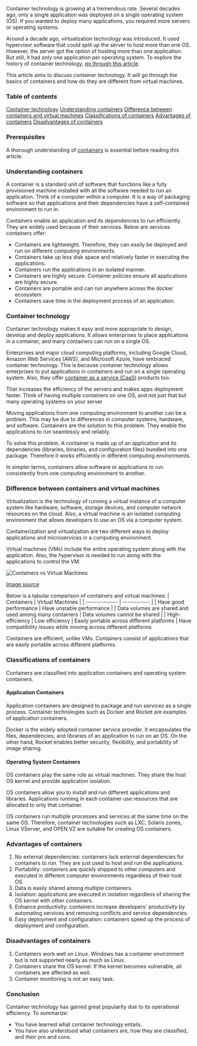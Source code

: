 Container technology is growing at a tremendous rate. Several decades ago, only a single application was deployed on a single operating system (OS). If you wanted to deploy many applications, you required more servers or operating systems.

Around a decade ago, virtualization technology was introduced. It used hypervisor software that could split up the server to host more than one OS. However, the server got the option of hosting more than one application. But still, it had only one application per operating system. To explore the history of container technology, [go through this article](https://www.section.io/engineering-education/history-of-container-technology/).

This article aims to discuss container technology. It will go through the basics of containers and how do they are different from virtual machines.

### Table of contents
[Container technology](#container-technology)
[Understanding containers](#understanding-containers)
[Difference between containers and virtual machines](#difference-between-containers-and-virtual-machines)
[Classifications of containers](#classifications-of-containers)
[Advantages of containers](#advantages-of-containers)
[Disadvantages of containers](#disadvantages-of-containers)

### Prerequisites
A thorough understanding of [containers](https://www.docker.com/resources/what-container) is essential before reading this article.

### Understanding containers
A container is a standard unit of software that functions like a fully provisioned machine installed with all the software needed to run an application. Think of a computer within a computer. It is a way of packaging software so that applications and their dependencies have a self-contained environment to run in.

Containers enable an application and its dependencies to run efficiently. They are widely used because of their services. Below are services containers offer:

- Containers are lightweight. Therefore, they can easily be deployed and run on different computing environments.
- Containers take up less disk space and relatively faster in executing the applications.
- Containers run the applications in an isolated manner.
- Containers are highly secure. Container policies ensure all applications are highly secure.
- Containers are portable and can run anywhere across the docker ecosystem.
- Containers save time in the deployment process of an application.

### Container technology
Container technology makes it easy and more appropriate to design, develop and deploy applications. It allows enterprises to place applications in a container, and many containers can run on a single OS.

Enterprises and major cloud computing platforms, including Google Cloud, Amazon Web Services (AWS), and Microsoft Azure, have embraced container technology. This is because container technology allows enterprises to put applications in containers and run on a single operating system. Also, they offer [container as a service (CaaS)](https://www.section.io/engineering-education/getting-started-with-container-as-a-service/) products too.

That increases the efficiency of the servers and makes apps deployment faster. Think of having multiple containers on one OS, and not just that but many operating systems on your server

Moving applications from one computing environment to another can be a problem. This may be due to differences in computer systems, hardware, and software. Containers are the solution to this problem. They enable the applications to run seamlessly and reliably.

To solve this problem. A container is made up of an application and its dependencies (libraries, binaries, and configuration files) bundled into one package. Therefore it works efficiently in different computing environments.

In simpler terms, containers allow software or applications to run consistently from one computing environment to another.

### Difference between containers and virtual machines
Virtualization is the technology of running a virtual instance of a computer system like hardware, software, storage devices, and computer network resources on the cloud. Also, a virtual machine is an isolated computing environment that allows developers to use an OS via a computer system.

Containerization and virtualization are two different ways to deploy applications and microservices in a computing environment.

Virtual machines (VMs) include the entire operating system along with the application. Also, the hypervisor is needed to run along with the applications to control the VM.

![Containers vs Virtual Machines](/engineering-education/the-overview-of-container-technology/containers-vs-virtual-machines.jpg)

[Image source](https://www.weave.works/blog/a-practical-guide-to-choosing-between-docker-containers-and-vms)

Below is a tabular comparison of containers and virtual machines:
| Containers      | Virtual Machines     |
| :------------- | -----------: |
|  Have good performance | Have unstable performance    |
| Data volumes are shared and used among many containers   | Data volumes cannot be shared |
| High-efficiency | Low efficiency
| Easily portable across different platforms | Have compatibility issues while moving across different platforms

Containers are efficient, unlike VMs. Containers consist of applications that are easily portable across different platforms.

### Classifications of containers
Containers are classified into application containers and operating system containers.

#### Application Containers
Application containers are designed to package and run services as a single process. Container technologies such as Docker and Rocket are examples of application containers.

Docker is the widely adopted container service provider. It encapsulates the files, dependencies, and libraries of an application to run on an OS. On the other hand, Rocket enables better security, flexibility, and portability of image sharing.

#### Operating System Containers
OS containers play the same role as virtual machines. They share the host OS kernel and provide application isolation.

OS containers allow you to install and run different applications and libraries. Applications running in each container use resources that are allocated to only that container.

OS containers run multiple processes and services at the same time on the same OS. Therefore, container technologies such as LXC, Solaris zones, Linux VServer, and OPEN VZ are suitable for creating OS containers.

### Advantages of containers
1. No external dependencies: containers lack external dependencies for containers to run. They are just used to host and run the applications.
2. Portability: containers are quickly shipped to other computers and executed in different computer environments regardless of their host OS.
3. Data is easily shared among multiple containers.
4. Isolation: applications are executed in isolation regardless of sharing the OS kernel with other containers.
5. Enhance productivity: containers increase developers' productivity by automating services and removing conflicts and service dependencies.
6. Easy deployment and configuration: containers speed up the process of deployment and configuration.

### Disadvantages of containers
1. Containers work well on Linux. Windows has a container environment but is not supported nearly as much as Linux.
2. Containers share the OS kernel. If the kernel becomes vulnerable, all containers are affected as well.
3. Container monitoring is not an easy task.

### Conclusion
Container technology has gained great popularity due to its operational efficiency.
To summarize: 
- You have learned what container technology entails.
- You have also understood what containers are, how they are classified, and their pro and cons.